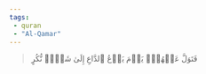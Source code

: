 ```yaml
---
tags: 
 - quran 
 - "Al-Qamar"
---
```


> فَتَوَلَّ عَنۡهُمۡۘ يَوۡمَ يَدۡعُ ٱلدَّاعِ إِلَىٰ شَيۡءٖ نُّكُرٍ
